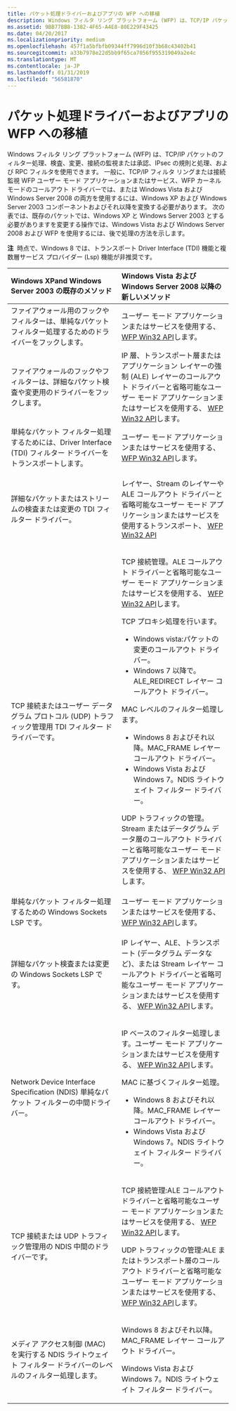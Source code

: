 ```yaml
---
title: パケット処理ドライバーおよびアプリの WFP への移植
description: Windows フィルタ リング プラットフォーム (WFP) は、TCP/IP パケットのフィルター処理、検査、変更、接続の監視または承認、IPsec の規則と処理、および RPC フィルタを使用できます。
ms.assetid: 9BB77BB8-1382-4F65-A4E8-80E229F43425
ms.date: 04/20/2017
ms.localizationpriority: medium
ms.openlocfilehash: 457f1a5bfbfb09344ff7996d10f3b68c43402b41
ms.sourcegitcommit: a33b7978e22d5bb9f65ca7056f955319049a2e4c
ms.translationtype: MT
ms.contentlocale: ja-JP
ms.lasthandoff: 01/31/2019
ms.locfileid: "56581870"
---
```

# <a name="porting-packet-processing-drivers-and-apps-to-wfp"></a>パケット処理ドライバーおよびアプリの WFP への移植


Windows フィルタ リング プラットフォーム (WFP) は、TCP/IP パケットのフィルター処理、検査、変更、接続の監視または承認、IPsec の規則と処理、および RPC フィルタを使用できます。 一般に、TCP/IP フィルタ リングまたは接続監視 WFP ユーザー モード アプリケーションまたはサービス、WFP カーネル モードのコールアウト ドライバーでは、または Windows Vista および Windows Server 2008 の両方を使用するには、Windows XP および Windows Server 2003 コンポーネントおよびそれ以降を変換する必要があります。 次の表では、既存のパケットでは、Windows XP と Windows Server 2003 とする必要がありますを変更する操作では、Windows Vista および Windows Server 2008 および WFP を使用するには、後で処理の方法を示します。

**注**  時点で、Windows 8 では、トランスポート Driver Interface (TDI) 機能と複数層サービス プロバイダー (Lsp) 機能が非推奨です。

 

<table>
<colgroup>
<col width="50%" />
<col width="50%" />
</colgroup>
<thead>
<tr class="header">
<th align="left">Windows XPand Windows Server 2003 の既存のメソッド</th>
<th align="left">Windows Vista および Windows Server 2008 以降の新しいメソッド</th>
</tr>
</thead>
<tbody>
<tr class="odd">
<td align="left">ファイアウォール用のフックやフィルターは、単純なパケット フィルター処理するためのドライバーをフックします。</td>
<td align="left">ユーザー モード アプリケーションまたはサービスを使用する、 <a href="https://msdn.microsoft.com/library/windows/desktop/aa366510" data-raw-source="[WFP Win32 API](https://msdn.microsoft.com/library/windows/desktop/aa366510)">WFP Win32 API</a>します。</td>
</tr>
<tr class="even">
<td align="left">ファイアウォールのフックやフィルターは、詳細なパケット検査や変更用のドライバーをフックします。</td>
<td align="left">IP 層、トランスポート層またはアプリケーション レイヤーの強制 (ALE) レイヤーのコールアウト ドライバーと省略可能なユーザー モード アプリケーションまたはサービスを使用する、 <a href="https://msdn.microsoft.com/library/windows/desktop/aa366510" data-raw-source="[WFP Win32 API](https://msdn.microsoft.com/library/windows/desktop/aa366510)">WFP Win32 API</a>します。</td>
</tr>
<tr class="odd">
<td align="left">単純なパケット フィルター処理するためには、Driver Interface (TDI) フィルター ドライバーをトランスポートします。</td>
<td align="left">ユーザー モード アプリケーションまたはサービスを使用する、 <a href="https://msdn.microsoft.com/library/windows/desktop/aa366510" data-raw-source="[WFP Win32 API](https://msdn.microsoft.com/library/windows/desktop/aa366510)">WFP Win32 API</a>します。</td>
</tr>
<tr class="even">
<td align="left">詳細なパケットまたはストリームの検査または変更の TDI フィルター ドライバー。</td>
<td align="left"><p>レイヤー、Stream のレイヤーや ALE コールアウト ドライバーと省略可能なユーザー モード アプリケーションまたはサービスを使用するトランスポート、 <a href="https://msdn.microsoft.com/library/windows/desktop/aa366510" data-raw-source="[WFP Win32 API](https://msdn.microsoft.com/library/windows/desktop/aa366510)">WFP Win32 API</a></p></td>
</tr>
<tr class="odd">
<td align="left">TCP 接続またはユーザー データグラム プロトコル (UDP) トラフィック管理用 TDI フィルター ドライバーです。</td>
<td align="left"><p>TCP 接続管理。ALE コールアウト ドライバーと省略可能なユーザー モード アプリケーションまたはサービスを使用する、 <a href="https://msdn.microsoft.com/library/windows/desktop/aa366510" data-raw-source="[WFP Win32 API](https://msdn.microsoft.com/library/windows/desktop/aa366510)">WFP Win32 API</a>します。</p>
<p>TCP プロキシ処理を行います。</p>
<ul>
<li>Windows vista:パケットの変更のコールアウト ドライバー。</li>
<li>Windows 7 以降で。ALE_REDIRECT レイヤー コールアウト ドライバー。</li>
</ul>
<p>MAC レベルのフィルター処理します。</p>
<ul>
<li>Windows 8 およびそれ以降。MAC_FRAME レイヤー コールアウト ドライバー。</li>
<li>Windows Vista および Windows 7。NDIS ライトウェイト フィルター ドライバー。</li>
</ul>
<p>UDP トラフィックの管理。Stream またはデータグラム データ層のコールアウト ドライバーと省略可能なユーザー モード アプリケーションまたはサービスを使用する、 <a href="https://msdn.microsoft.com/library/windows/desktop/aa366510" data-raw-source="[WFP Win32 API](https://msdn.microsoft.com/library/windows/desktop/aa366510)">WFP Win32 API</a>します。</p></td>
</tr>
<tr class="even">
<td align="left">単純なパケット フィルター処理するための Windows Sockets LSP です。</td>
<td align="left">ユーザー モード アプリケーションまたはサービスを使用する、 <a href="https://msdn.microsoft.com/library/windows/desktop/aa366510" data-raw-source="[WFP Win32 API](https://msdn.microsoft.com/library/windows/desktop/aa366510)">WFP Win32 API</a>します。</td>
</tr>
<tr class="odd">
<td align="left">詳細なパケット検査または変更の Windows Sockets LSP です。</td>
<td align="left"><p>IP レイヤー、ALE、トランスポート (データグラム データなど)、または Stream レイヤー コールアウト ドライバーと省略可能なユーザー モード アプリケーションまたはサービスを使用する、 <a href="https://msdn.microsoft.com/library/windows/desktop/aa366510" data-raw-source="[WFP Win32 API](https://msdn.microsoft.com/library/windows/desktop/aa366510)">WFP Win32 API</a>します。</p></td>
</tr>
<tr class="even">
<td align="left">Network Device Interface Specification (NDIS) 単純なパケット フィルターの中間ドライバー。</td>
<td align="left"><p>IP ベースのフィルター処理します。ユーザー モード アプリケーションまたはサービスを使用する、 <a href="https://msdn.microsoft.com/library/windows/desktop/aa366510" data-raw-source="[WFP Win32 API](https://msdn.microsoft.com/library/windows/desktop/aa366510)">WFP Win32 API</a>します。</p>
<p>MAC に基づくフィルター処理。</p>
<ul>
<li>Windows 8 およびそれ以降。MAC_FRAME レイヤー コールアウト ドライバー。</li>
<li>Windows Vista および Windows 7。NDIS ライトウェイト フィルター ドライバー。</li>
</ul></td>
</tr>
<tr class="odd">
<td align="left">TCP 接続または UDP トラフィック管理用の NDIS 中間のドライバーです。</td>
<td align="left"><p>TCP 接続管理:ALE コールアウト ドライバーと省略可能なユーザー モード アプリケーションまたはサービスを使用する、 <a href="https://msdn.microsoft.com/library/windows/desktop/aa366510" data-raw-source="[WFP Win32 API](https://msdn.microsoft.com/library/windows/desktop/aa366510)">WFP Win32 API</a>します。</p>
<p>UDP トラフィックの管理:ALE またはトランスポート層のコールアウト ドライバーと省略可能なユーザー モード アプリケーションまたはサービスを使用する、 <a href="https://msdn.microsoft.com/library/windows/desktop/aa366510" data-raw-source="[WFP Win32 API](https://msdn.microsoft.com/library/windows/desktop/aa366510)">WFP Win32 API</a>します。</p></td>
</tr>
<tr class="even">
<td align="left">メディア アクセス制御 (MAC) を実行する NDIS ライトウェイト フィルター ドライバーのレベルのフィルター処理します。</td>
<td align="left"><p>Windows 8 およびそれ以降。MAC_FRAME レイヤー コールアウト ドライバー。</p>
<p>Windows Vista および Windows 7。NDIS ライトウェイト フィルター ドライバー。</p></td>
</tr>
</tbody>
</table>

 

 

 





